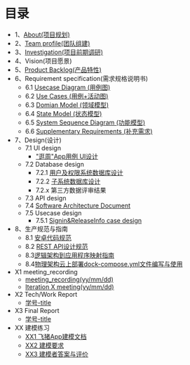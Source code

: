 # 目录
- 1、[About(项目规划)](https://github.com/team-work-GuangZhou/Guangzhou/blob/master/documents/iterations.md)
- 2、[Team profile(团队组建)](https://github.com/team-work-GuangZhou/Guangzhou/blob/master/documents/team-profile.md)
- 3、[Investigation(项目前期调研)](https://github.com/team-work-GuangZhou/Guangzhou/blob/master/documents/investigation.md)
- 4、Vision(项目愿景)
- 5、[Product Backlog(产品特性)](https://github.com/team-work-GuangZhou/Guangzhou/blob/master/documents/backlog.md)
- 6、Requirement specification(需求规格说明书)
	- 6.1 [Usecase Diagram (用例图)](https://github.com/team-work-GuangZhou/Guangzhou/blob/master/documents/usecase_diagram.md)
	- 6.2 [Use Cases (用例+活动图)](https://github.com/team-work-GuangZhou/Guangzhou/blob/master/documents/Requirement-specification.md)
	- 6.3 [Domian Model (领域模型)](https://github.com/team-work-GuangZhou/Guangzhou/blob/master/documents/Domain_model.md)
	- 6.4 [State Model (状态模型)](https://github.com/team-work-GuangZhou/Guangzhou/blob/master/documents/state_model.md)
	- 6.5 [System Sequence Diagram (功能模型)](https://github.com/team-work-GuangZhou/Guangzhou/blob/master/system-sequence-diagrams)
	- 6.6 [Supplementary Requirements (补充需求)](https://github.com/team-work-GuangZhou/Guangzhou/blob/master/documents/Supplementary%20Requirements.pdf)
- 7、Design(设计)
	- 7.1 UI design
		- ["逛周"App用例 UI设计](https://github.com/team-work-GuangZhou/Guangzhou/blob/master/documents/Design.md)
	- 7.2 Database design
		- 7.2.1 [用户及权限系统数据库设计](https://github.com/team-work-GuangZhou/Guangzhou/blob/master/codes/%E7%94%A8%E6%88%B7%E5%8F%8A%E6%9D%83%E9%99%90%E7%B3%BB%E7%BB%9F%E6%95%B0%E6%8D%AE%E5%BA%93%E8%AE%BE%E8%AE%A1.docx)
		- 7.2.2 [子系统数据库设计](https://github.com/team-work-GuangZhou/Guangzhou/blob/master/codes/%E5%AD%90%E7%B3%BB%E7%BB%9F%E6%95%B0%E6%8D%AE%E5%BA%93.docx)
		- 7.2.x 第三方数据评审结果
	- 7.3 API design
	- 7.4 [Software Architecture Document](https://github.com/team-work-GuangZhou/Guangzhou/blob/master/documents/software_architecture_doc.md)
	- 7.5 Usecase design
	 	- 7.5.1 [Signin&ReleaseInfo case design](https://github.com/team-work-GuangZhou/Guangzhou/blob/master/documents/ECB_diagrams.md)
- 8、生产规范与指南
	- 8.1 [安卓代码规范](https://github.com/team-work-GuangZhou/Guangzhou/blob/master/codes/android_code/README.md)
	- 8.2 [REST API设计规范](https://github.com/team-work-GuangZhou/Guangzhou/blob/master/documents/restful_api_guide.md)
	- 8.3[逻辑架构到应用程序映射指南]()
	- 8.4[物理架构云上部署dock-compose.yml文件编写与使用]()
- X1 meeting_recording
	- [meeting_recording(yy/mm/dd)](https://github.com/team-work-GuangZhou/Guangzhou/blob/master/documents/meeting_record.md)
	- [Iteration X meeting(yy/mm/dd)](https://github.com/team-work-GuangZhou/Guangzhou/blob/master/documents/iterations.md)
- X2 Tech/Work Report
	- [学号-title](https://github.com/team-work-GuangZhou/Guangzhou/tree/master/tech-work_report)
- X3 Final Report
	- [学号-title]()
- XX 建模练习
	- [XX1 飞猪App建模文档](https://github.com/team-work-GuangZhou/Guangzhou/blob/master/documents/feizhu_doc.md)
	- [XX2 建模要求](https://github.com/team-work-GuangZhou/Guangzhou/blob/master/documents/modeling_requirement.md)
	- [XX3 建模者答案与评价](https://github.com/team-work-GuangZhou/Guangzhou/blob/master/documents/answer.md)

